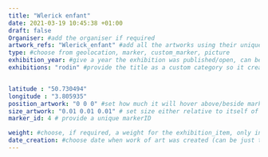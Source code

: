 ```yaml
---
title: "Wlerick enfant"
date: 2021-03-19 10:45:38 +01:00
draft: false
Organiser: #add the organiser if required
artwork_refs: "Wlerick_enfant" #add all the artworks using their unique ID Name
type: #choose from geolocation, marker, custom_marker, picture
exhibition_year: #give a year the exhibition was published/open, can be different of creation date of this item
exhibitions: "rodin" #provide the title as a custom category so it creates a page for the exhibition


latitude : "50.730494"
longitude : "3.805935"
position_artwork: "0 0 0" #set how much it will hover above/beside marker/geolocation. Use "0 0 0" for 3 axes
size_artwork: "0.01 0.01 0.01" # set size either relative to itself of to markers
marker_id: 4 # provide a unique markerID

weight: #choose, if required, a weight for the exhibition_item, only integers
date_creation: #choose date when work of art was created (can be just the year if needed)
---
```

